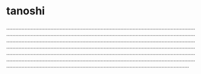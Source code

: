 # tanoshi

................................................................................................................................................................................................................................................................................................................................................................................................................................................................................................................................................................................................................................................................................................................................................................................................................................................................................................
